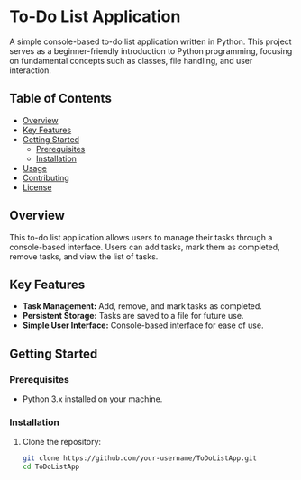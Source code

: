 # To-Do List Application

A simple console-based to-do list application written in Python. This project serves as a beginner-friendly introduction to Python programming, focusing on fundamental concepts such as classes, file handling, and user interaction.

## Table of Contents
- [Overview](#overview)
- [Key Features](#key-features)
- [Getting Started](#getting-started)
  - [Prerequisites](#prerequisites)
  - [Installation](#installation)
- [Usage](#usage)
- [Contributing](#contributing)
- [License](#license)

## Overview

This to-do list application allows users to manage their tasks through a console-based interface. Users can add tasks, mark them as completed, remove tasks, and view the list of tasks.

## Key Features

- **Task Management:** Add, remove, and mark tasks as completed.
- **Persistent Storage:** Tasks are saved to a file for future use.
- **Simple User Interface:** Console-based interface for ease of use.

## Getting Started

### Prerequisites

- Python 3.x installed on your machine.

### Installation

1. Clone the repository:

   ```bash
   git clone https://github.com/your-username/ToDoListApp.git
   cd ToDoListApp
